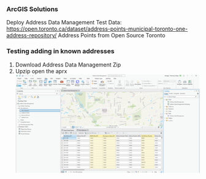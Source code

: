
### ArcGIS Solutions 
Deploy Address Data Management 
Test Data: https://open.toronto.ca/dataset/address-points-municipal-toronto-one-address-repository/
Address Points from Open Source Toronto 

### Testing adding in known addresses 
1. Download Address Data Management Zip 
2. Upzip open the aprx
   ![alt](https://github.com/MengjieDai7/GEOM99Logs/blob/main/Pictures/S1.png)
